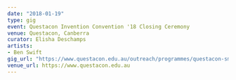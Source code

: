 ```yaml
---
date: "2018-01-19"
type: gig
event: Questacon Invention Convention '18 Closing Ceremony
venue: Questacon, Canberra
curator: Elisha Deschamps
artists:
- Ben Swift
gig_url: "https://www.questacon.edu.au/outreach/programmes/questacon-smart-skills-initiative/questacon-invention-convention#term1569"
venue_url: https://www.questacon.edu.au
---
```

